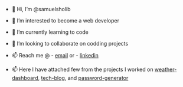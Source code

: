 - 👋 Hi, I’m @samuelsholib
- 👀 I’m interested to become a web developer
- 🌱 I’m currently learning to code
- 💞️ I’m looking to collaborate on codding projects
- 📫 Reach me @ - [email](samuelsholib12@gmail.com) or - [linkedin](https://www.linkedin.com/in/samuel-sholib-2611271b1/)

- 📫 Here I have attached few from the projects I worked on  [weather-dashboard](https://samuelsholib.github.io/weather-dashboard/),  [tech-blog](https://samuelsholib.github.io/tech-blog/), and [password-generator](https://samuelsholib.github.io/strong-key-to-go/)

<!---
samuelsholib/samuelsholib is a ✨ special ✨ repository because its `README.md` (this file) appears on your GitHub profile.
You can click the Preview link to take a look at your changes.
--->
